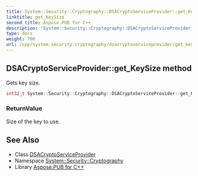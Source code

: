 ```yaml
---
title: System::Security::Cryptography::DSACryptoServiceProvider::get_KeySize method
linktitle: get_KeySize
second_title: Aspose.PUB for C++
description: 'System::Security::Cryptography::DSACryptoServiceProvider::get_KeySize method. Gets key size in C++.'
type: docs
weight: 700
url: /cpp/system.security.cryptography/dsacryptoserviceprovider/get_keysize/
---
```

## DSACryptoServiceProvider::get_KeySize method


Gets key size.

```cpp
int32_t System::Security::Cryptography::DSACryptoServiceProvider::get_KeySize() override
```


### ReturnValue

Size of the key to use.

## See Also

* Class [DSACryptoServiceProvider](../)
* Namespace [System::Security::Cryptography](../../)
* Library [Aspose.PUB for C++](../../../)
